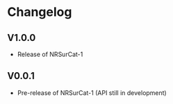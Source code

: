 # Changelog


## V1.0.0
- Release of NRSurCat-1


## V0.0.1
- Pre-release of NRSurCat-1 (API still in development)